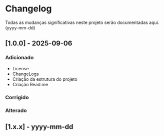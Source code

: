 # Changelog

Todas as mudanças significativas neste projeto serão documentadas aqui. (yyyy-mm-dd)

## [1.0.0] - 2025-09-06
### Adicionado
- License
- ChangeLogs
- Criação da estrutura do projeto
- Criação Read.me

### Corrigido


### Alterado


## [1.x.x] - yyyy-mm-dd

